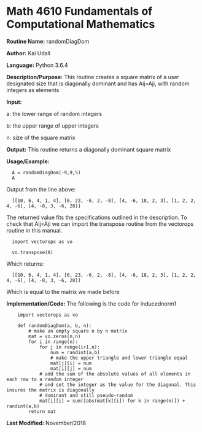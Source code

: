 # Math 4610 Fundamentals of Computational Mathematics

**Routine Name:**           randomDiagDom

**Author:** Kai Udall

**Language:** Python 3.6.4

**Description/Purpose:** This routine creates a square matrix of a user designated size that is diagonally dominant and has Aij=Aji, with random integers as elements

**Input:**

a: the lower range of random integers

b: the upper range of upper integers

n: size of the square matrix

**Output:** This routine returns a diagonally dominant square matrix

**Usage/Example:**

      A = randomDiagDom(-9,9,5)
      A

Output from the line above:

      [[10, 6, 4, 1, 4], [6, 23, -6, 2, -8], [4, -6, 18, 2, 3], [1, 2, 2, 4, -6], [4, -8, 3, -6, 28]]

The returned value fits the specifications outlined in the description. To check that Aij=Aji we can import the transpose routine from the vectorops routine in this manual.

      import vectorops as vo
      
      vo.transpose(A)
      
Which returns:

      [[10, 6, 4, 1, 4], [6, 23, -6, 2, -8], [4, -6, 18, 2, 3], [1, 2, 2, 4, -6], [4, -8, 3, -6, 28]]
      
Which is equal to the matrix we made before
          

**Implementation/Code:** The following is the code for inducednorm1
        
        import vectorops as vo
        
        def randomDiagDom(a, b, n):
            # make an empty square n by n matrix
            mat = vo.zeros(n,n)
            for i in range(n):
                for j in range(i+1,n):
                    num = randint(a,b)
                    # make the upper triangle and lower triangle equal
                    mat[j][i] = num
                    mat[i][j] = num
                # add the sum of the absolute values of all elements in each row to a random integer
                # and set the integer as the value for the diagonal. This insures the matrix is diagonally
                # dominant and still pseudo-random
                mat[i][i] = sum([abs(mat[k][i]) for k in range(n)]) + randint(a,b)
            return mat

    
**Last Modified:** November/2018
